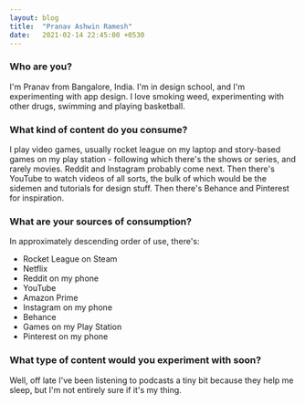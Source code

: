 ```yaml
---
layout: blog
title:  "Pranav Ashwin Ramesh"
date:   2021-02-14 22:45:00 +0530
---
```

### Who are you?
I'm Pranav from Bangalore, India. I'm in design school, and I'm experimenting with app design. I love smoking weed, experimenting with other drugs, swimming and playing basketball.

### What kind of content do you consume?
I play video games, usually rocket league on my laptop and story-based games on my play station - following which there's the shows or series, and rarely movies. Reddit and Instagram probably come next. Then there's YouTube to watch videos of all sorts, the bulk of which would be the sidemen and tutorials for design stuff. Then there's Behance and Pinterest for inspiration.

### What are your sources of consumption?
In approximately descending order of use, there's:
- Rocket League on Steam
- Netflix
- Reddit on my phone
- YouTube
- Amazon Prime
- Instagram on my phone
- Behance
- Games on my Play Station
- Pinterest on my phone

### What type of content would you experiment with soon?
Well, off late I've been listening to podcasts a tiny bit because they help me sleep, but I'm not entirely sure if it's my thing.